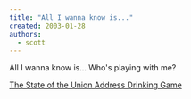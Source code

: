 ```yaml
---
title: "All I wanna know is..."
created: 2003-01-28
authors: 
  - scott
---
```


All I wanna know is... Who's playing with me?  
  
[The State of the Union Address Drinking Game](http://www.marcmelzer.net/sotudg/)

